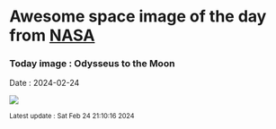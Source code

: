 
# Awesome space image of the day from [NASA](https://api.nasa.gov/)

### Today image : Odysseus to the Moon
Date : 2024-02-24

![](https://apod.nasa.gov/apod/image/2402/im-moon-imageFeb23_1024.jpg)

<small>Latest update : Sat Feb 24 21:10:16 2024</small>
        
